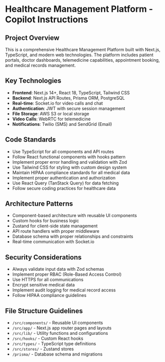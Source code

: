 # Healthcare Management Platform - Copilot Instructions

<!-- Use this file to provide workspace-specific custom instructions to Copilot. For more details, visit https://code.visualstudio.com/docs/copilot/copilot-customization#_use-a-githubcopilotinstructionsmd-file -->

## Project Overview
This is a comprehensive Healthcare Management Platform built with Next.js, TypeScript, and modern web technologies. The platform includes patient portals, doctor dashboards, telemedicine capabilities, appointment booking, and medical records management.

## Key Technologies
- **Frontend**: Next.js 14+, React 18, TypeScript, Tailwind CSS
- **Backend**: Next.js API Routes, Prisma ORM, PostgreSQL
- **Real-time**: Socket.io for video calls and chat
- **Authentication**: JWT with secure session management
- **File Storage**: AWS S3 or local storage
- **Video Calls**: WebRTC for telemedicine
- **Notifications**: Twilio (SMS) and SendGrid (Email)

## Code Standards
- Use TypeScript for all components and API routes
- Follow React functional components with hooks pattern
- Implement proper error handling and validation with Zod
- Use Tailwind CSS for styling with custom design system
- Maintain HIPAA compliance standards for all medical data
- Implement proper authentication and authorization
- Use React Query (TanStack Query) for data fetching
- Follow secure coding practices for healthcare data

## Architecture Patterns
- Component-based architecture with reusable UI components
- Custom hooks for business logic
- Zustand for client-side state management
- API route handlers with proper middleware
- Database schema with proper relationships and constraints
- Real-time communication with Socket.io

## Security Considerations
- Always validate input data with Zod schemas
- Implement proper RBAC (Role-Based Access Control)
- Use HTTPS for all communications
- Encrypt sensitive medical data
- Implement audit logging for medical record access
- Follow HIPAA compliance guidelines

## File Structure Guidelines
- `/src/components/` - Reusable UI components
- `/src/app/` - Next.js app router pages and layouts
- `/src/lib/` - Utility functions and configurations
- `/src/hooks/` - Custom React hooks
- `/src/types/` - TypeScript type definitions
- `/src/stores/` - Zustand stores
- `/prisma/` - Database schema and migrations
